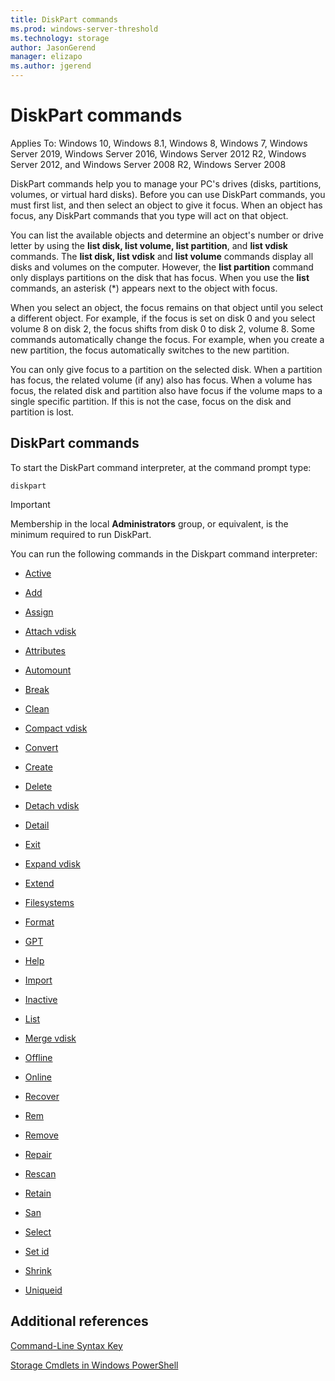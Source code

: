 ```yaml
---
title: DiskPart commands
ms.prod: windows-server-threshold
ms.technology: storage
author: JasonGerend
manager: elizapo
ms.author: jgerend
---
```


# DiskPart commands

Applies To: Windows 10, Windows 8.1, Windows 8, Windows 7, Windows Server 2019, Windows Server 2016, Windows Server 2012 R2, Windows Server 2012, and Windows Server 2008 R2, Windows Server 2008

DiskPart commands help you to manage your PC's drives (disks, partitions, volumes, or virtual hard disks). Before you can use DiskPart commands, you must first list, and then select an object to give it focus. When an object has focus, any DiskPart commands that you type will act on that object.

You can list the available objects and determine an object's number or drive letter by using the **list disk, list volume, list partition**, and **list vdisk** commands. The **list disk, list vdisk** and **list volume** commands display all disks and volumes on the computer. However, the **list partition** command only displays partitions on the disk that has focus. When you use the **list** commands, an asterisk (\*) appears next to the object with focus.

When you select an object, the focus remains on that object until you select a different object. For example, if the focus is set on disk 0 and you select volume 8 on disk 2, the focus shifts from disk 0 to disk 2, volume 8. Some commands automatically change the focus. For example, when you create a new partition, the focus automatically switches to the new partition.

You can only give focus to a partition on the selected disk. When a partition has focus, the related volume (if any) also has focus. When a volume has focus, the related disk and partition also have focus if the volume maps to a single specific partition. If this is not the case, focus on the disk and partition is lost.

## DiskPart commands

To start the DiskPart command interpreter, at the command prompt type:

`diskpart`

> [!IMPORTANT]
> Membership in the local **Administrators** group, or equivalent, is the minimum required to run DiskPart. 

You can run the following commands in the Diskpart command interpreter:

  - [Active](active.md)  
      
  - [Add](add.md)  
      
  - [Assign](assign.md)  
      
  - [Attach vdisk](attach-vdisk.md)  
      
  - [Attributes](attributes.md)  
      
  - [Automount](automount.md)  
      
  - [Break](break.md)  
      
  - [Clean](clean.md)  
      
  - [Compact vdisk](compact-vdisk.md)  
      
  - [Convert](convert.md)  
      
  - [Create](create.md)  
      
  - [Delete](delete.md)  
      
  - [Detach vdisk](detach-vdisk.md)  
      
  - [Detail](detail.md)  
      
  - [Exit](exit.md)  
      
  - [Expand vdisk](expand-vdisk.md)  
      
  - [Extend](extend.md)  
      
  - [Filesystems](filesystems.md)  
      
  - [Format](format.md)  
      
  - [GPT](gpt.md)  
      
  - [Help](help.md)  
      
  - [Import](import.md)  
      
  - [Inactive](inactive.md)  
      
  - [List](list.md)  
      
  - [Merge vdisk](merge-vdisk.md)  
      
  - [Offline](offline.md)  
      
  - [Online](online.md)  
      
  - [Recover](recover.md)  
      
  - [Rem](rem.md)  
      
  - [Remove](remove.md)  
      
  - [Repair](repair.md)  
      
  - [Rescan](rescan.md)  
      
  - [Retain](retain.md)  
      
  - [San](san.md)  
      
  - [Select](select.md)  
      
  - [Set id](set-id.md)  
      
  - [Shrink](shrink.md)  
      
  - [Uniqueid](uniqueid.md)  
      

## Additional references

[Command-Line Syntax Key](command-line-syntax-key.md)

[Storage Cmdlets in Windows PowerShell](https://docs.microsoft.com/powershell/module/storage/)
